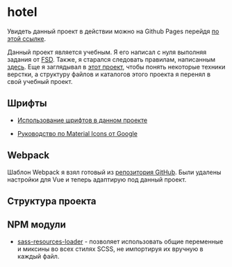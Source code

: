 # hotel

Увидеть данный проект в действии можно на Github Pages перейдя [по этой ссылке](https://injashkin.github.io/hotel).

Данный проект является учебным. Я его написал с нуля выполняя задания от [FSD](https://rizzoma.com/topic/d5c429337bcaa70548fb5aeedee6d92b/0_b_8ndo_78h6s/). Также, я старался следовать правилам, написанным [здесь](https://github.com/fullstack-development/front-end-best-practices). Еще я заглядывал в [этот проект](https://github.com/fullstack-development/flat-starter-kit), чтобы понять некоторые техники верстки, а структуру файлов и каталогов этого проекта я перенял в свой учебный проект.

## Шрифты

- [Использование шрифтов в данном проекте](./src/theme/fonts/README.md)

- [Руководство по Material Icons от Google](https://google.github.io/material-design-icons/)

## Webpack

Шаблон Webpack я взял готовый из [репозитория GitHub](https://github.com/vedees/webpack-template). Были удалены настройки для Vue и теперь адаптирую под данный проект.

## Структура проекта

## NPM модули

- [sass-resources-loader](https://github.com/shakacode/sass-resources-loader) - позволяет использовать общие переменные и миксины во всех стилях SCSS, не импортируя их вручную в каждый файл.
